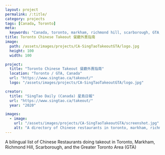 ```yaml
---
layout: project
permalink: /:title/
category: projects
tags: [Canada, Toronto]
meta:
  keywords: "Canada, toronto, markham, richmond hill, scarborough, GTA, chinese food"
title: Toronto Chinese Takeout 餐廳外賣指南
image:
  path: /assets/images/projects/CA-SingTaoTakeoutGTA/logo.jpg
  height: 100
  width: 100

project:
  title: "Toronto Chinese Takeout 餐廳外賣指南"
  location: "Toronto / GTA, Canada"
  url: "https://www.singtao.ca/takeout/"
  logo: "/assets/images/projects/CA-SingTaoTakeoutGTA/logo.jpg"

creator:
  title: "SingTao Daily (Canada) 星島日報"
  url: "https://www.singtao.ca/takeout/"
  year: "2020"

images:
  - image:
    url: "/assets/images/projects/CA-SingTaoTakeoutGTA/screenshot.jpg"
    alt: "A directory of Chinese restaurants in toronto, markham, richmond hill, scarborough, and the GTA"
---
```

<p>A bilingual list of Chinese Restaurants doing takeout in Toronto, Markham, Richmond Hill, Scarborough, and the Greater Toronto Area (GTA)</p>
